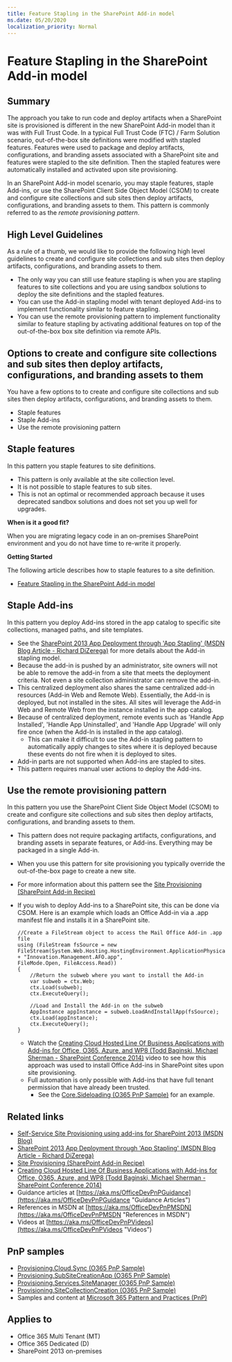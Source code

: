 ```yaml
---
title: Feature Stapling in the SharePoint Add-in model
ms.date: 05/20/2020
localization_priority: Normal
---
```

Feature Stapling in the SharePoint Add-in model
===============================================

## Summary

The approach you take to run code and deploy artifacts when a SharePoint site is provisioned is different in the new SharePoint Add-in model than it was with Full Trust Code.  In a typical Full Trust Code (FTC) / Farm Solution scenario, out-of-the-box site definitions were modified with stapled features.  Features were used to package and deploy artifacts, configurations, and branding assets associated with a SharePoint site and features were stapled to the site definition.  Then the stapled features were automatically installed and activated upon site provisioning.

In an SharePoint Add-in model scenario, you may staple features, staple Add-ins, or use the SharePoint Client Side Object Model (CSOM) to create and configure site collections and sub sites then deploy artifacts, configurations, and branding assets to them. This pattern is commonly referred to as the *remote provisioning pattern*.

High Level Guidelines
---------------------

As a rule of a thumb, we would like to provide the following high level guidelines to create and configure site collections and sub sites then deploy artifacts, configurations, and branding assets to them.

- The only way you can still use feature stapling is when you are stapling features to site collections and you are using sandbox solutions to deploy the site definitions and the stapled features.	
- You can use the Add-in stapling model with tenant deployed Add-ins to implement functionality similar to feature stapling.
- You can use the remote provisioning pattern to implement functionality similar to feature stapling by activating additional features on top of the out-of-the-box box site definition via remote APIs.

Options to create and configure site collections and sub sites then deploy artifacts, configurations, and branding assets to them
---------------------------------------------------------------------------------------------------------------------------------

You have a few options to to create and configure site collections and sub sites then deploy artifacts, configurations, and branding assets to them.

- Staple features
- Staple Add-ins
- Use the remote provisioning pattern 	

Staple features
---------------
In this pattern you staple features to site definitions.
	
- This pattern is only available at the site collection level.
- It is not possible to staple features to sub sites.
- This is not an optimal or recommended approach because it uses deprecated sandbox solutions and does not set you up well for upgrades.

**When is it a good fit?**

When you are migrating legacy code in an on-premises SharePoint environment and you do not have time to re-write it properly.

**Getting Started**

The following article describes how to staple features to a site definition.

- [Feature Stapling in the SharePoint Add-in model](https://docs.microsoft.com/sharepoint/dev/solution-guidance/feature-stapling-sharepoint-add-in)

Staple Add-ins
--------------
In this pattern you deploy Add-ins stored in the app catalog to specific site collections, managed paths, and site templates.

- See the [SharePoint 2013 App Deployment through 'App Stapling' (MSDN Blog Article - Richard DiZerega)](https://blogs.msdn.com/b/richard_dizeregas_blog/archive/2013/09/18/10399333.aspx) for more details about the Add-in stapling model.
- Because the add-in is pushed by an administrator, site owners will not be able to remove the add-in from a site that meets the deployment criteria.  Not even a site collection administrator can remove the add-in.
- This centralized deployment also shares the same centralized add-in resources (Add-in Web and Remote Web).  Essentially, the Add-in is deployed, but not installed in the sites.  All sites will leverage the Add-in Web and Remote Web from the instance installed in the app catalog.
- Because of centralized deployment, remote events such as 'Handle App Installed', 'Handle App Uninstalled', and 'Handle App Upgrade' will only fire once (when the Add-In is installed in the app catalog).
	+ This can make it difficult to use the Add-in stapling pattern to automatically apply changes to sites where it is deployed because these events do not fire when it is deployed to sites.
- Add-in parts are not supported when Add-ins are stapled to sites.
- This pattern requires manual user actions to deploy the Add-ins.

Use the remote provisioning pattern
-----------------------------------

In this pattern you use the SharePoint Client Side Object Model (CSOM) to create and configure site collections and sub sites then deploy artifacts, configurations, and branding assets to them.

- This pattern does not require packaging artifacts, configurations, and branding assets in separate features, or Add-ins.  Everything may be packaged in a single Add-in.
- When you use this pattern for site provisioning you typically override the out-of-the-box page to create a new site.
- For more information about this pattern see the [Site Provisioning (SharePoint Add-in Recipe)](site-provisioning-sharepoint-add-in.md)
- If you wish to deploy Add-ins to a SharePoint site, this can be done via CSOM.  Here is an example which loads an Office Add-in via a .app manifest file and installs it in a SharePoint site.

	```
	//Create a FileStream object to access the Mail Office Add-in .app file 
	using (FileStream fsSource = new FileStream(System.Web.Hosting.HostingEnvironment.ApplicationPhysicalPath + "Innovation.Management.AFO.app",
    FileMode.Open, FileAccess.Read))
    {
		//Return the subweb where you want to install the Add-in
        var subweb = ctx.Web;
        ctx.Load(subweb);
        ctx.ExecuteQuery();

		//Load and Install the Add-in on the subweb
        AppInstance appInstance = subweb.LoadAndInstallApp(fsSource);
        ctx.Load(appInstance);
        ctx.ExecuteQuery();
    }
	```

	+ Watch the [Creating Cloud Hosted Line Of Business Applications with Add-ins for Office, O365, Azure, and WP8 (Todd Baginski, Michael Sherman - SharePoint Conference 2014)](https://channel9.msdn.com/Events/SharePoint-Conference/2014/SPC361) video to see how this approach was used to install Office Add-ins in SharePoint sites upon site provisioning.
	+ Full automation is only possible with Add-ins that have full tenant permission that have already been trusted.
		+ See the [Core.Sideloading (O365 PnP Sample)](https://github.com/SharePoint/PnP/tree/master/Samples/Core.SideLoading) for an example. 

## Related links
- [Self-Service Site Provisioning using add-ins for SharePoint 2013 (MSDN Blog)](https://blogs.msdn.com/b/richard_dizeregas_blog/archive/2013/04/04/self-service-site-provisioning-using-apps-for-sharepoint-2013.aspx)
- [SharePoint 2013 App Deployment through 'App Stapling' (MSDN Blog Article - Richard DiZerega)](https://blogs.msdn.com/b/richard_dizeregas_blog/archive/2013/09/18/10399333.aspx)
- [Site Provisioning (SharePoint Add-in Recipe)](site-provisioning-sharepoint-add-in.md)
- [Creating Cloud Hosted Line Of Business Applications with Add-ins for Office, O365, Azure, and WP8 (Todd Baginski, Michael Sherman - SharePoint Conference 2014)](https://channel9.msdn.com/Events/SharePoint-Conference/2014/SPC361)
- Guidance articles at [https://aka.ms/OfficeDevPnPGuidance](https://aka.ms/OfficeDevPnPGuidance "Guidance Articles")
- References in MSDN at [https://aka.ms/OfficeDevPnPMSDN](https://aka.ms/OfficeDevPnPMSDN "References in MSDN")
- Videos at [https://aka.ms/OfficeDevPnPVideos](https://aka.ms/OfficeDevPnPVideos "Videos")

## PnP samples

- [Provisioning.Cloud.Sync (O365 PnP Sample)](https://github.com/SharePoint/PnP/tree/master/Solutions/Provisioning.Cloud.Sync)
- [Provisioning.SubSiteCreationApp (O365 PnP Sample)](https://github.com/SharePoint/PnP/tree/master/Samples/Provisioning.SubSiteCreationApp)
- [Provisioning.Services.SiteManager (O365 PnP Sample)](https://github.com/SharePoint/PnP/tree/master/Samples/Provisioning.Services.SiteManager)
- [Provisioning.SiteCollectionCreation (O365 PnP Sample)](https://github.com/SharePoint/PnP/tree/master/Samples/Provisioning.SiteCollectionCreation)
- Samples and content at [Microsoft 365 Pattern and Practices (PnP)](https://aka.ms/sppnp)

## Applies to

- Office 365 Multi Tenant (MT)
- Office 365 Dedicated (D)
- SharePoint 2013 on-premises
